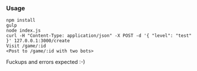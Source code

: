 ### Usage
```
npm install
gulp
node index.js
curl -H "Content-Type: application/json" -X POST -d '{ "level": "test" }' 127.0.0.1:3000/create
Visit /game/:id
<Post to /game/:id with two bots>
```

Fuckups and errors expected :-)

